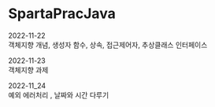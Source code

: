 # SpartaPracJava
2022-11-22
</br> 객체지향 개념, 생성자 함수, 상속, 접근제어자, 추상클래스 인터페이스

2022-11-23
</br>  객체지향 과제

2022-11_24
</br> 예외 에러처리 , 날짜와 시간 다루기

